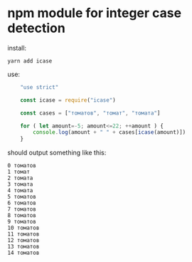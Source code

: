 # npm module for integer case detection

install:

    yarn add icase

use:

```javascript
    "use strict"

    const icase = require("icase")

    const cases = ["томатов", "томат", "томата"]

    for ( let amount=-5; amount<=22; ++amount ) {
        console.log(amount + " " + cases[icase(amount)])
    }
```

should output something like this:

    0 томатов
    1 томат
    2 томата
    3 томата
    4 томата
    5 томатов
    6 томатов
    7 томатов
    8 томатов
    9 томатов
    10 томатов
    11 томатов
    12 томатов
    13 томатов
    14 томатов
